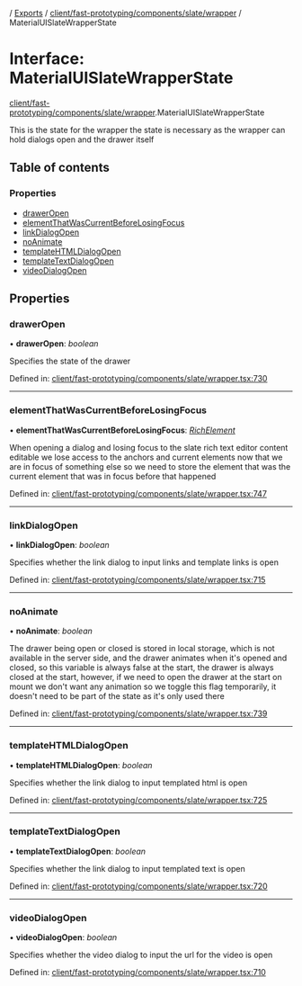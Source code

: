 [](../README.md) / [Exports](../modules.md) / [client/fast-prototyping/components/slate/wrapper](../modules/client_fast_prototyping_components_slate_wrapper.md) / MaterialUISlateWrapperState

# Interface: MaterialUISlateWrapperState

[client/fast-prototyping/components/slate/wrapper](../modules/client_fast_prototyping_components_slate_wrapper.md).MaterialUISlateWrapperState

This is the state for the wrapper
the state is necessary as the wrapper can hold dialogs open
and the drawer itself

## Table of contents

### Properties

- [drawerOpen](client_fast_prototyping_components_slate_wrapper.materialuislatewrapperstate.md#draweropen)
- [elementThatWasCurrentBeforeLosingFocus](client_fast_prototyping_components_slate_wrapper.materialuislatewrapperstate.md#elementthatwascurrentbeforelosingfocus)
- [linkDialogOpen](client_fast_prototyping_components_slate_wrapper.materialuislatewrapperstate.md#linkdialogopen)
- [noAnimate](client_fast_prototyping_components_slate_wrapper.materialuislatewrapperstate.md#noanimate)
- [templateHTMLDialogOpen](client_fast_prototyping_components_slate_wrapper.materialuislatewrapperstate.md#templatehtmldialogopen)
- [templateTextDialogOpen](client_fast_prototyping_components_slate_wrapper.materialuislatewrapperstate.md#templatetextdialogopen)
- [videoDialogOpen](client_fast_prototyping_components_slate_wrapper.materialuislatewrapperstate.md#videodialogopen)

## Properties

### drawerOpen

• **drawerOpen**: *boolean*

Specifies the state of the drawer

Defined in: [client/fast-prototyping/components/slate/wrapper.tsx:730](https://github.com/onzag/itemize/blob/3efa2a4a/client/fast-prototyping/components/slate/wrapper.tsx#L730)

___

### elementThatWasCurrentBeforeLosingFocus

• **elementThatWasCurrentBeforeLosingFocus**: [*RichElement*](../modules/client_internal_text_serializer.md#richelement)

When opening a dialog and losing focus to the slate rich text editor content editable
we lose access to the anchors and current elements now that we are in focus of something
else so we need to store the element that was the current element that was in focus
before that happened

Defined in: [client/fast-prototyping/components/slate/wrapper.tsx:747](https://github.com/onzag/itemize/blob/3efa2a4a/client/fast-prototyping/components/slate/wrapper.tsx#L747)

___

### linkDialogOpen

• **linkDialogOpen**: *boolean*

Specifies whether the link dialog to input links and template links is open

Defined in: [client/fast-prototyping/components/slate/wrapper.tsx:715](https://github.com/onzag/itemize/blob/3efa2a4a/client/fast-prototyping/components/slate/wrapper.tsx#L715)

___

### noAnimate

• **noAnimate**: *boolean*

The drawer being open or closed is stored in local storage, which is not available in the server
side, and the drawer animates when it's opened and closed, so this variable is always false at the
start, the drawer is always closed at the start, however, if we need to open the drawer at the start
on mount we don't want any animation so we toggle this flag temporarily, it doesn't need to be part
of the state as it's only used there

Defined in: [client/fast-prototyping/components/slate/wrapper.tsx:739](https://github.com/onzag/itemize/blob/3efa2a4a/client/fast-prototyping/components/slate/wrapper.tsx#L739)

___

### templateHTMLDialogOpen

• **templateHTMLDialogOpen**: *boolean*

Specifies whether the link dialog to input templated html is open

Defined in: [client/fast-prototyping/components/slate/wrapper.tsx:725](https://github.com/onzag/itemize/blob/3efa2a4a/client/fast-prototyping/components/slate/wrapper.tsx#L725)

___

### templateTextDialogOpen

• **templateTextDialogOpen**: *boolean*

Specifies whether the link dialog to input templated text is open

Defined in: [client/fast-prototyping/components/slate/wrapper.tsx:720](https://github.com/onzag/itemize/blob/3efa2a4a/client/fast-prototyping/components/slate/wrapper.tsx#L720)

___

### videoDialogOpen

• **videoDialogOpen**: *boolean*

Specifies whether the video dialog to input the url for the video is open

Defined in: [client/fast-prototyping/components/slate/wrapper.tsx:710](https://github.com/onzag/itemize/blob/3efa2a4a/client/fast-prototyping/components/slate/wrapper.tsx#L710)
